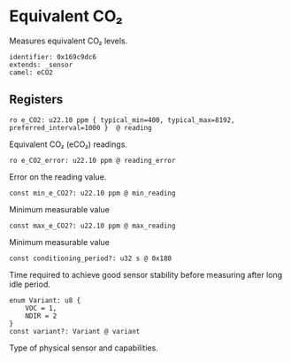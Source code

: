 # Equivalent CO₂

Measures equivalent CO₂ levels.

    identifier: 0x169c9dc6
    extends: _sensor
    camel: eCO2

## Registers

    ro e_CO2: u22.10 ppm { typical_min=400, typical_max=8192, preferred_interval=1000 }  @ reading

Equivalent CO₂ (eCO₂) readings.

    ro e_CO2_error: u22.10 ppm @ reading_error

Error on the reading value.

    const min_e_CO2?: u22.10 ppm @ min_reading

Minimum measurable value

    const max_e_CO2?: u22.10 ppm @ max_reading

Minimum measurable value

    const conditioning_period?: u32 s @ 0x180

Time required to achieve good sensor stability before measuring after long idle period.

    enum Variant: u8 {
        VOC = 1,
        NDIR = 2
    }
    const variant?: Variant @ variant

Type of physical sensor and capabilities.